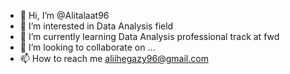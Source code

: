 - 👋 Hi, I’m @Alitalaat96
- 👀 I’m interested in Data Analysis field
- 🌱 I’m currently learning Data Analysis professional track at fwd
- 💞️ I’m looking to collaborate on ...
- 📫 How to reach me aliihegazy96@gmail.com

<!---
Alitalaat96/Alitalaat96 is a ✨ special ✨ repository because its `README.md` (this file) appears on your GitHub profile.
You can click the Preview link to take a look at your changes.
--->
